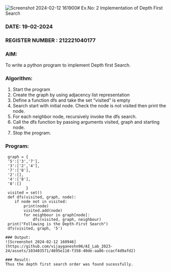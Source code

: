 ![Screenshot 2024-02-12 161900](https://github.com/vijayganeshn96/AI_Lab_2023-24/assets/103403571/75996cde-960e-4e19-bd43-ba352d597823)# Ex.No: 2  Implementation of Depth First Search
### DATE: 19-02-2024                                                                           
### REGISTER NUMBER : 212221040177
### AIM: 
To write a python program to implement Depth first Search. 
### Algorithm:
1. Start the program
2. Create the graph by using adjacency list representation
3. Define a function dfs and take the set “visited” is empty 
4. Search start with initial node. Check the node is not visited then print the node.
5. For each neighbor node, recursively invoke the dfs search.
6. Call the dfs function by passing arguments visited, graph and starting node.
7. Stop the program.
### Program:
```
 graph = {
 '5':['3','7'],
 '3':['2','4'],
 '7':['8'],
 '2':[],
 '4':['8'],
 '8':[]
         }
 visited = set()
 def dfs(visited, graph, node):
    if node not in visited:
        print(node)
        visited.add(node)
        for neighbour in graph[node]:
            dfs(visited, graph, neighbour)
 print("Following is the Depth-First Search")
 dfs(visited, graph, '5')

### Output:
![Screenshot 2024-02-12 160946](https://github.com/vijayganeshn96/AI_Lab_2023-24/assets/103403571/4695e118-f358-40de-aa86-ccacf4d9afd2)

### Result:
Thus the depth first search order was found sucessfully.
